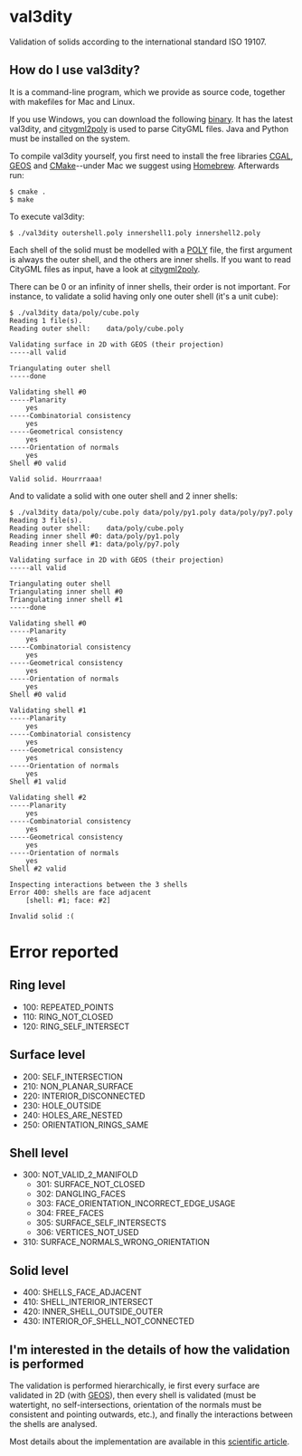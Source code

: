 # val3dity

Validation of solids according to the international standard ISO 19107.


## How do I use val3dity?

It is a command-line program, which we provide as source code, together with makefiles for Mac and Linux. 

If you use Windows, you can download the following [binary](https://www.dropbox.com/s/aywlwz49ngeh80l/3dValidator1.10.zip). It has the latest val3dity, and [citygml2poly](https://github.com/tudelft-gist/citygml2poly) is used to parse CityGML files. Java and Python must be installed on the system.

To compile val3dity yourself, you first need to install the free libraries [CGAL](http://www.cgal.org), [GEOS](http://trac.osgeo.org/geos/) and [CMake](http://www.cmake.org)--under Mac we suggest using [Homebrew](http://brew.sh/). Afterwards run:

    $ cmake .
    $ make
    
To execute val3dity:

    $ ./val3dity outershell.poly innershell1.poly innershell2.poly
    
Each shell of the solid must be modelled with a [POLY](http://tetgen.berlios.de/fformats.poly.html) file, the first argument is always the outer shell, and the others are inner shells. If you want to read CityGML files as input, have a look at [citygml2poly](https://github.com/tudelft-gist/citygml2poly).

There can be 0 or an infinity of inner shells, their order is not important.
For instance, to validate a solid having only one outer shell (it's a unit cube):

```  
$ ./val3dity data/poly/cube.poly
Reading 1 file(s).
Reading outer shell:	data/poly/cube.poly

Validating surface in 2D with GEOS (their projection)
-----all valid

Triangulating outer shell
-----done

Validating shell #0
-----Planarity
	yes
-----Combinatorial consistency
	yes
-----Geometrical consistency
	yes
-----Orientation of normals
	yes
Shell #0 valid

Valid solid. Hourrraaa!
```

And to validate a solid with one outer shell and 2 inner shells:

```
$ ./val3dity data/poly/cube.poly data/poly/py1.poly data/poly/py7.poly
Reading 3 file(s).
Reading outer shell:	data/poly/cube.poly
Reading inner shell #0:	data/poly/py1.poly
Reading inner shell #1:	data/poly/py7.poly

Validating surface in 2D with GEOS (their projection)
-----all valid

Triangulating outer shell
Triangulating inner shell #0
Triangulating inner shell #1
-----done

Validating shell #0
-----Planarity
	yes
-----Combinatorial consistency
	yes
-----Geometrical consistency
	yes
-----Orientation of normals
	yes
Shell #0 valid

Validating shell #1
-----Planarity
	yes
-----Combinatorial consistency
	yes
-----Geometrical consistency
	yes
-----Orientation of normals
	yes
Shell #1 valid

Validating shell #2
-----Planarity
	yes
-----Combinatorial consistency
	yes
-----Geometrical consistency
	yes
-----Orientation of normals
	yes
Shell #2 valid

Inspecting interactions between the 3 shells
Error 400: shells are face adjacent
	[shell: #1; face: #2]

Invalid solid :(
```


# Error reported 

## Ring level ##

  * 100: REPEATED_POINTS   
  * 110: RING_NOT_CLOSED   
  * 120: RING_SELF_INTERSECT

## Surface level ##

  * 200: SELF_INTERSECTION  
  * 210: NON_PLANAR_SURFACE                     
  * 220: INTERIOR_DISCONNECTED
  * 230: HOLE_OUTSIDE
  * 240: HOLES_ARE_NESTED                      
  * 250: ORIENTATION_RINGS_SAME

## Shell level ##

  * 300: NOT_VALID_2_MANIFOLD
    * 301: SURFACE_NOT_CLOSED                     
    * 302: DANGLING_FACES                         
    * 303: FACE_ORIENTATION_INCORRECT_EDGE_USAGE  
    * 304: FREE_FACES                             
    * 305: SURFACE_SELF_INTERSECTS                
    * 306: VERTICES_NOT_USED                      
  * 310: SURFACE_NORMALS_WRONG_ORIENTATION      

## Solid level

  * 400: SHELLS_FACE_ADJACENT                   
  * 410: SHELL_INTERIOR_INTERSECT               
  * 420: INNER_SHELL_OUTSIDE_OUTER              
  * 430: INTERIOR_OF_SHELL_NOT_CONNECTED        
  


## I'm interested in the details of how the validation is performed ##

The validation is performed hierarchically, ie first every surface are validated in 2D (with [GEOS](http://trac.osgeo.org/geos/)), then every shell is validated (must be watertight, no self-intersections, orientation of the normals must be consistent and pointing outwards, etc.), and finally the interactions between the shells are analysed.

Most details about the implementation are available in this [scientific article](http://homepage.tudelft.nl/23t4p/pdfs/_13cacaie.pdf).
